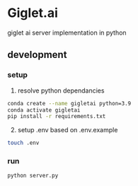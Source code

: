 # Giglet.ai

giglet ai server implementation in python

## development

### setup

1. resolve python dependancies
``` sh
conda create --name gigletai python=3.9
conda activate gigletai
pip install -r requirements.txt
```

2. setup .env based on .env.example
``` sh
touch .env
```

### run
``` sh
python server.py
```
